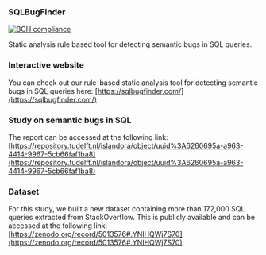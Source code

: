 ### SQLBugFinder

[![BCH compliance](https://bettercodehub.com/edge/badge/cldme/SQLBugFinder?branch=main&token=297e2be76c1115a373e638cd8e2a96ed10d0eda5)](https://bettercodehub.com/)

Static analysis rule based tool for detecting semantic bugs in SQL queries.

### Interactive website

You can check out our rule-based static analysis tool for detecting semantic bugs in SQL queries here: [https://sqlbugfinder.com/](https://sqlbugfinder.com/)

### Study on semantic bugs in SQL

The report can be accessed at the following link: [https://repository.tudelft.nl/islandora/object/uuid%3A6260695a-a963-4414-9967-5cb66faf1ba8](https://repository.tudelft.nl/islandora/object/uuid%3A6260695a-a963-4414-9967-5cb66faf1ba8)

### Dataset

For this study, we built a new dataset containing more than 172,000 SQL queries extracted from StackOverflow. This is publicly available and can be accessed at the following link: [https://zenodo.org/record/5013576#.YNIHQWj7S70](https://zenodo.org/record/5013576#.YNIHQWj7S70)